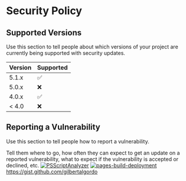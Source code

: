 # Security Policy

## Supported Versions

Use this section to tell people about which versions of your project are
currently being supported with security updates.

| Version | Supported          |
| ------- | ------------------ |
| 5.1.x   | :white_check_mark: |
| 5.0.x   | :x:                |
| 4.0.x   | :white_check_mark: |
| < 4.0   | :x:                |

## Reporting a Vulnerability

Use this section to tell people how to report a vulnerability.

Tell them where to go, how often they can expect to get an update on a
reported vulnerability, what to expect if the vulnerability is accepted or
declined, etc.
[![PSScriptAnalyzer](https://github.com/gilbertalgordo/glorious-happiness/actions/workflows/powershell.yml/badge.svg?branch=main)](https://github.com/gilbertalgordo/glorious-happiness/actions/workflows/powershell.yml)
[![pages-build-deployment](https://github.com/gilbertalgordo/glorious-happiness/actions/workflows/pages/pages-build-deployment/badge.svg)](https://github.com/gilbertalgordo/glorious-happiness/actions/workflows/pages/pages-build-deployment)
https://gist.github.com/gilbertalgordo
